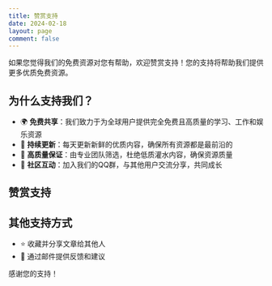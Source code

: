 ```yaml
---
title: 赞赏支持
date: 2024-02-18
layout: page
comment: false
---
```


如果您觉得我们的免费资源对您有帮助，欢迎赞赏支持！您的支持将帮助我们提供更多优质免费资源。

## 为什么支持我们？

- 🌍 **免费共享**：我们致力于为全球用户提供完全免费且高质量的学习、工作和娱乐资源
- 🔄 **持续更新**：每天更新新鲜的优质内容，确保所有资源都是最前沿的
- 🌟 **高质量保证**：由专业团队筛选，杜绝低质灌水内容，确保资源质量
- 👥 **社区互动**：加入我们的QQ群，与其他用户交流分享，共同成长

## 赞赏支持

<div class="support-button">
  <stripe-buy-button
    buy-button-id="buy_btn_1Qur4TFE3lcYYI0Qm47QfSxG"
    publishable-key="pk_live_51Quq6zFE3lcYYI0QaKgeMb4WjyVVeUGqeXlVaT12Hz14n4c0DQaw6lhn8x28usxLa15qWNQJtGDJXdl7mWEy8qs400dkwj9I0J">
  </stripe-buy-button>
</div>

## 其他支持方式

- ⭐ 收藏并分享文章给其他人
- 📮 通过邮件提供反馈和建议

感谢您的支持！
